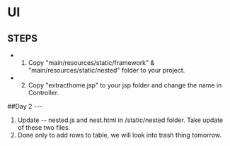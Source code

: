 # UI 

## STEPS
* 1. Copy "main/resources/static/framework" & "main/resources/static/nested" folder to your project.
* 2. Copy "extracthome.jsp" to your jsp folder and change the name in Controller.


##Day 2 ---

1. Update -- nested.js and nest.html in /static/nested folder.  Take update of these two files.
2. Done only to add rows to table, we will look into trash thing tomorrow. 
